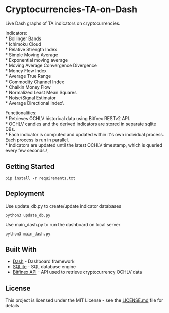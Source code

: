# Cryptocurrencies-TA-on-Dash 
Live Dash graphs of TA indicators on cryptocurrencies.

Indicators:\
    * Bollinger Bands\
    * Ichimoku Cloud\
    * Relative Strength Index\
    * Simple Moving Average\
    * Exponential moving average\
    * Moving Average Convergence Divergence\
    * Money Flow Index\
    * Average True Range\
    * Commodity Channel Index\
    * Chaikin Money Flow\
    * Normalized Least Mean Squares\
    * Noise/Signal Estimator\
    * Average Directional Index\

Functionalities:\
    * Retrieves OCHLV historical data using Bitfnex RESTv2 API. \
    * OCHLV candles and the derived indicators are stored in separate sqlite DBs. \
    * Each indicator is computed and updated within it's own individual process. Each process is run in parallel.\
    * Indicators are updated until the latest OCHLV timestamp, which is queried every few seconds.\

## Getting Started
```
pip install -r requirements.txt
```

## Deployment
Use update_db.py to create/update indicator databases
```
python3 update_db.py
```

Use main_dash.py to run the dashboard on local server
```
python3 main_dash.py
```

## Built With

* [Dash](https://plotly.com/dash/) - Dashboard framework
* [SQLite](https://www.sqlite.org/) - SQL database engine
* [Bitfinex API](https://github.com/scottjbarr/bitfinex) - API used to retrieve cryptocurrency OCHLV data


## License
This project is licensed under the MIT License - see the [LICENSE.md](LICENSE.md) file for details


